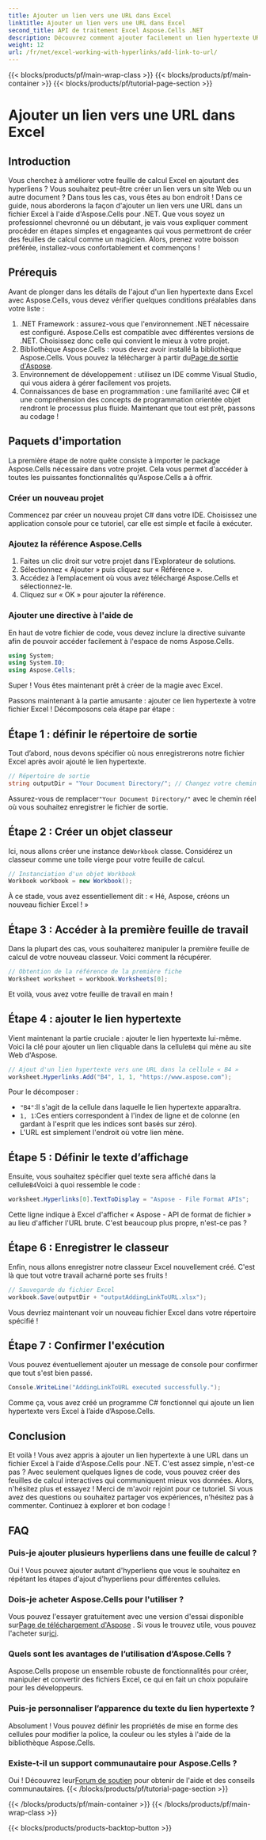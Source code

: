 ```yaml
---
title: Ajouter un lien vers une URL dans Excel
linktitle: Ajouter un lien vers une URL dans Excel
second_title: API de traitement Excel Aspose.Cells .NET
description: Découvrez comment ajouter facilement un lien hypertexte URL dans Excel à l'aide d'Aspose.Cells pour .NET grâce à ce tutoriel détaillé. Optimisez vos feuilles de calcul.
weight: 12
url: /fr/net/excel-working-with-hyperlinks/add-link-to-url/
---
```


{{< blocks/products/pf/main-wrap-class >}}
{{< blocks/products/pf/main-container >}}
{{< blocks/products/pf/tutorial-page-section >}}

# Ajouter un lien vers une URL dans Excel

## Introduction
Vous cherchez à améliorer votre feuille de calcul Excel en ajoutant des hyperliens ? Vous souhaitez peut-être créer un lien vers un site Web ou un autre document ? Dans tous les cas, vous êtes au bon endroit ! Dans ce guide, nous aborderons la façon d'ajouter un lien vers une URL dans un fichier Excel à l'aide d'Aspose.Cells pour .NET. Que vous soyez un professionnel chevronné ou un débutant, je vais vous expliquer comment procéder en étapes simples et engageantes qui vous permettront de créer des feuilles de calcul comme un magicien. Alors, prenez votre boisson préférée, installez-vous confortablement et commençons !
## Prérequis
Avant de plonger dans les détails de l'ajout d'un lien hypertexte dans Excel avec Aspose.Cells, vous devez vérifier quelques conditions préalables dans votre liste :
1. .NET Framework : assurez-vous que l'environnement .NET nécessaire est configuré. Aspose.Cells est compatible avec différentes versions de .NET. Choisissez donc celle qui convient le mieux à votre projet.
2. Bibliothèque Aspose.Cells : vous devez avoir installé la bibliothèque Aspose.Cells. Vous pouvez la télécharger à partir du[Page de sortie d'Aspose](https://releases.aspose.com/cells/net/).
3. Environnement de développement : utilisez un IDE comme Visual Studio, qui vous aidera à gérer facilement vos projets.
4. Connaissances de base en programmation : une familiarité avec C# et une compréhension des concepts de programmation orientée objet rendront le processus plus fluide.
Maintenant que tout est prêt, passons au codage !
## Paquets d'importation
La première étape de notre quête consiste à importer le package Aspose.Cells nécessaire dans votre projet. Cela vous permet d'accéder à toutes les puissantes fonctionnalités qu'Aspose.Cells a à offrir.
### Créer un nouveau projet
Commencez par créer un nouveau projet C# dans votre IDE. Choisissez une application console pour ce tutoriel, car elle est simple et facile à exécuter.
### Ajoutez la référence Aspose.Cells
1. Faites un clic droit sur votre projet dans l’Explorateur de solutions.
2. Sélectionnez « Ajouter » puis cliquez sur « Référence ».
3. Accédez à l’emplacement où vous avez téléchargé Aspose.Cells et sélectionnez-le.
4. Cliquez sur « OK » pour ajouter la référence.
### Ajouter une directive à l'aide de
En haut de votre fichier de code, vous devez inclure la directive suivante afin de pouvoir accéder facilement à l'espace de noms Aspose.Cells.
```csharp
using System;
using System.IO;
using Aspose.Cells;
```
Super ! Vous êtes maintenant prêt à créer de la magie avec Excel.

Passons maintenant à la partie amusante : ajouter ce lien hypertexte à votre fichier Excel ! Décomposons cela étape par étape :
## Étape 1 : définir le répertoire de sortie
Tout d’abord, nous devons spécifier où nous enregistrerons notre fichier Excel après avoir ajouté le lien hypertexte. 
```csharp
// Répertoire de sortie
string outputDir = "Your Document Directory/"; // Changez votre chemin
```
 Assurez-vous de remplacer`"Your Document Directory/"` avec le chemin réel où vous souhaitez enregistrer le fichier de sortie. 
## Étape 2 : Créer un objet classeur
 Ici, nous allons créer une instance de`Workbook` classe. Considérez un classeur comme une toile vierge pour votre feuille de calcul.
```csharp
// Instanciation d'un objet Workbook
Workbook workbook = new Workbook();
```
À ce stade, vous avez essentiellement dit : « Hé, Aspose, créons un nouveau fichier Excel ! »
## Étape 3 : Accéder à la première feuille de travail
Dans la plupart des cas, vous souhaiterez manipuler la première feuille de calcul de votre nouveau classeur. Voici comment la récupérer.
```csharp
// Obtention de la référence de la première fiche
Worksheet worksheet = workbook.Worksheets[0];
```
Et voilà, vous avez votre feuille de travail en main !
## Étape 4 : ajouter le lien hypertexte
Vient maintenant la partie cruciale : ajouter le lien hypertexte lui-même. Voici la clé pour ajouter un lien cliquable dans la cellule`B4` qui mène au site Web d'Aspose.
```csharp
// Ajout d'un lien hypertexte vers une URL dans la cellule « B4 »
worksheet.Hyperlinks.Add("B4", 1, 1, "https://www.aspose.com");
```
Pour le décomposer :
- `"B4"`:Il s'agit de la cellule dans laquelle le lien hypertexte apparaîtra.
- `1, 1`:Ces entiers correspondent à l'index de ligne et de colonne (en gardant à l'esprit que les indices sont basés sur zéro).
- L'URL est simplement l'endroit où votre lien mène.
## Étape 5 : Définir le texte d’affichage
 Ensuite, vous souhaitez spécifier quel texte sera affiché dans la cellule`B4`Voici à quoi ressemble le code :
```csharp
worksheet.Hyperlinks[0].TextToDisplay = "Aspose - File Format APIs";
```
Cette ligne indique à Excel d'afficher « Aspose - API de format de fichier » au lieu d'afficher l'URL brute. C'est beaucoup plus propre, n'est-ce pas ?
## Étape 6 : Enregistrer le classeur
Enfin, nous allons enregistrer notre classeur Excel nouvellement créé. C'est là que tout votre travail acharné porte ses fruits !
```csharp
// Sauvegarde du fichier Excel
workbook.Save(outputDir + "outputAddingLinkToURL.xlsx");
```
Vous devriez maintenant voir un nouveau fichier Excel dans votre répertoire spécifié !
## Étape 7 : Confirmer l'exécution
Vous pouvez éventuellement ajouter un message de console pour confirmer que tout s'est bien passé.
```csharp
Console.WriteLine("AddingLinkToURL executed successfully.");
```
Comme ça, vous avez créé un programme C# fonctionnel qui ajoute un lien hypertexte vers Excel à l’aide d’Aspose.Cells.
## Conclusion
Et voilà ! Vous avez appris à ajouter un lien hypertexte à une URL dans un fichier Excel à l'aide d'Aspose.Cells pour .NET. C'est assez simple, n'est-ce pas ? Avec seulement quelques lignes de code, vous pouvez créer des feuilles de calcul interactives qui communiquent mieux vos données. Alors, n'hésitez plus et essayez !
Merci de m'avoir rejoint pour ce tutoriel. Si vous avez des questions ou souhaitez partager vos expériences, n'hésitez pas à commenter. Continuez à explorer et bon codage !
## FAQ
### Puis-je ajouter plusieurs hyperliens dans une feuille de calcul ?  
Oui ! Vous pouvez ajouter autant d'hyperliens que vous le souhaitez en répétant les étapes d'ajout d'hyperliens pour différentes cellules.
### Dois-je acheter Aspose.Cells pour l'utiliser ?  
 Vous pouvez l'essayer gratuitement avec une version d'essai disponible sur[Page de téléchargement d'Aspose](https://releases.aspose.com/) . Si vous le trouvez utile, vous pouvez l'acheter sur[ici](https://purchase.aspose.com/buy).
### Quels sont les avantages de l’utilisation d’Aspose.Cells ?  
Aspose.Cells propose un ensemble robuste de fonctionnalités pour créer, manipuler et convertir des fichiers Excel, ce qui en fait un choix populaire pour les développeurs.
### Puis-je personnaliser l’apparence du texte du lien hypertexte ?  
Absolument ! Vous pouvez définir les propriétés de mise en forme des cellules pour modifier la police, la couleur ou les styles à l'aide de la bibliothèque Aspose.Cells.
### Existe-t-il un support communautaire pour Aspose.Cells ?  
 Oui ! Découvrez leur[Forum de soutien](https://forum.aspose.com/c/cells/9) pour obtenir de l'aide et des conseils communautaires.
{{< /blocks/products/pf/tutorial-page-section >}}

{{< /blocks/products/pf/main-container >}}
{{< /blocks/products/pf/main-wrap-class >}}

{{< blocks/products/products-backtop-button >}}

